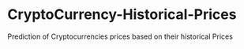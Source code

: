 # CryptoCurrency-Historical-Prices
Prediction of Cryptocurrencies prices based on their historical Prices
